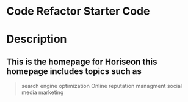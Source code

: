 # Code Refactor Starter Code
# Description
## This is the homepage for Horiseon this homepage includes topics such as 
>search engine optimization 
>Online reputation managment
>social media marketing
